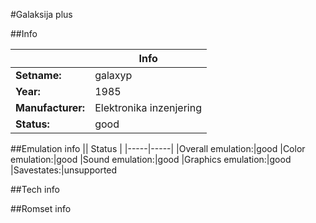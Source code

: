 #Galaksija plus

##Info

||Info|
|-----|-----|
|**Setname:**|galaxyp
|**Year:**|1985
|**Manufacturer:**|Elektronika inzenjering
|**Status:**|good

##Emulation info
|| Status |
|-----|-----|
|Overall emulation:|good
|Color emulation:|good
|Sound emulation:|good
|Graphics emulation:|good
|Savestates:|unsupported

##Tech info

##Romset info

<!--- START OF EDITED COMMENT DO NOT TOUCH TEXT ABOVE-->
